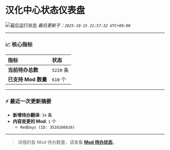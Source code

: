 # 汉化中心状态仪表盘

![最后运行状态](https://img.shields.io/badge/Last%20Run-Success-green)
*最后更新于：`2025-10-15 21:57:32 UTC+08:00`*

---

### 📈 **核心指标**

| 指标 | 状态 |
| :--- | :--- |
| **当前待办总数** | ``5220`` 条 |
| **已支持 Mod 数量** | ``610`` 个 |

---

### ⚡ **最近一次更新摘要**

*   **新增待办翻译**: `34` 条
*   **内容变更的 Mod**: `1` 个
    *   `RedDays (ID: 3516166810)`

---

> 详细的各 Mod 待办数量，请查看 [**Mod 待办状态**](MOD_TODO_STATUS.md)。
